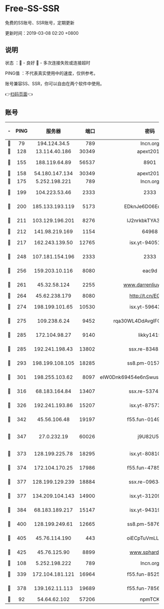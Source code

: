 # Free-SS-SSR

免费的SS账号、SSR账号，定期更新

更新时间：2019-03-08 02:20 +0800

## 说明

状态     ：🙂 - 良好 🙁 - 多次连接失败或连接超时

PING值   ：不代表真实使用中的速度，仅供参考。

账号兼容SS、SSR，你可以自由在两个软件中使用。

👉[扫码页面](https://liesauer.github.io/Free-SS-SSR/)👈

## 账号

|-|PING|服务器|端口|密码|加密方式|区域|
|:----:|:----:|:-----:|-----:|:----:|:----:|:----:|
|🙂|79|194.124.34.5|789|lncn.org|rc4|JP|
|🙂|128|13.114.40.186|30349|apext2019|chacha20|JP|
|🙂|155|188.119.64.89|56537|8901|aes-256-cfb|RU|
|🙂|158|54.180.147.134|30349|apext2019|chacha20|KR|
|🙂|175|5.252.198.221|789|lncn.org|rc4|JP|
|🙂|199|104.223.53.46|2333|2333|aes-256-cfb|US|
|🙂|200|185.133.193.119|5173|EDknJe6D06EoWDaw|aes-256-cfb|US|
|🙂|211|103.129.196.201|8276|lJ2nrkbkTYA30wv0|aes-256-cfb|US|
|🙂|212|141.98.219.169|1154|64968|chacha20|US|
|🙂|217|162.243.139.50|12765|isx.yt-94051711|aes-256-cfb|US|
|🙂|248|107.181.154.196|2333|2333|aes-256-cfb|US|
|🙂|256|159.203.10.116|8080|eac9d|aes-256-cfb|CA|
|🙂|261|45.32.58.124|2255|www.darrenliuwei.com|aes-256-cfb|JP|
|🙂|264|45.62.238.179|8080|http://t.cn/EGJIyrl|rc4-md5|CA|
|🙂|274|198.199.101.65|10530|isx.yt-59643957|aes-256-cfb|US|
|🙂|275|109.238.6.24|9452|rqa30WL4DdAvgIFG6Fs3znzTa|aes-256-cfb|FR|
|🙂|285|172.104.98.27|9140|likky1415|aes-256-cfb|JP|
|🙂|285|192.241.198.43|13802|ssx.re-83481697|aes-256-cfb|US|
|🙂|293|198.199.108.105|18285|ss8.pm-01574549|aes-256-cfb|US|
|🙂|301|198.255.103.62|8097|eIW0Dnk69454e6nSwuspv9DmS201tQ0D|aes-256-cfb|US|
|🙂|316|68.183.164.84|13407|ssx.re-53745129|aes-256-cfb|US|
|🙂|326|192.241.193.86|15207|isx.yt-87573617|aes-256-cfb|US|
|🙂|342|45.56.106.48|19197|f55.fun-01494565|aes-256-cfb|US|
|🙂|347|27.0.232.19|60026|j9U82U53|xchacha20-ietf-poly1305|HK|
|🙂|373|128.199.225.78|18295|isx.yt-80810845|aes-256-cfb|SG|
|🙂|374|172.104.170.25|17986|f55.fun-47859679|aes-256-cfb|SG|
|🙂|377|128.199.129.239|18884|ssx.re-09634960|aes-256-cfb|SG|
|🙂|377|134.209.104.143|14900|isx.yt-31209603|aes-256-cfb|SG|
|🙂|384|68.183.189.217|15147|isx.yt-94319224|aes-256-cfb|SG|
|🙂|400|128.199.249.61|12665|ss8.pm-58768243|aes-256-cfb|SG|
|🙂|405|45.76.114.190|443|oiECpTuVmLLxk4Ts|aes-256-cfb|AU|
|🙂|425|45.76.125.90|8899|www.sphard.com|aes-256-cfb|AU|
|🙂|108|5.252.198.222|789|lncn.org|rc4|JP|
|🙂|339|172.104.181.121|16964|f55.fun-85258208|aes-256-cfb|SG|
|🙂|378|139.162.11.113|19689|f55.fun-78561248|aes-256-cfb|SG|
|🙁|92|54.64.62.102|57206|npmTCK|rc4-md5|JP|
